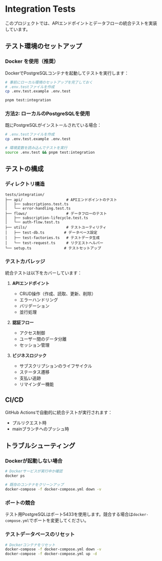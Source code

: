 # Integration Tests

このプロジェクトでは、APIエンドポイントとデータフローの統合テストを実装しています。

## テスト環境のセットアップ

### Docker を使用（推奨）

DockerでPostgreSQLコンテナを起動してテストを実行します：

```bash
# 事前にローカル環境のセットアップを完了しておく
# .env.testファイルを作成
cp .env.test.example .env.test

pnpm test:integration
```

### 方法2: ローカルのPostgreSQLを使用

既にPostgreSQLがインストールされている場合：

```bash
# .env.testファイルを作成
cp .env.test.example .env.test

# 環境変数を読み込んでテストを実行
source .env.test && pnpm test:integration
```

## テストの構成

### ディレクトリ構造

```
tests/integration/
├── api/                    # APIエンドポイントのテスト
│   ├── subscriptions.test.ts
│   └── error-handling.test.ts
├── flows/                  # データフローのテスト
│   ├── subscription-lifecycle.test.ts
│   └── auth-flow.test.ts
├── utils/                  # テストユーティリティ
│   ├── test-db.ts         # データベース設定
│   ├── test-factories.ts   # テストデータ生成
│   └── test-request.ts     # リクエストヘルパー
└── setup.ts               # テストセットアップ
```

### テストカバレッジ

統合テストは以下をカバーしています：

1. **APIエンドポイント**

   - CRUD操作（作成、読取、更新、削除）
   - エラーハンドリング
   - バリデーション
   - 並行処理

2. **認証フロー**

   - アクセス制御
   - ユーザー間のデータ分離
   - セッション管理

3. **ビジネスロジック**
   - サブスクリプションのライフサイクル
   - ステータス遷移
   - 支払い追跡
   - リマインダー機能

## CI/CD

GitHub Actionsで自動的に統合テストが実行されます：

- プルリクエスト時
- mainブランチへのプッシュ時

## トラブルシューティング

### Dockerが起動しない場合

```bash
# Dockerサービスが実行中か確認
docker ps

# 既存のコンテナをクリーンアップ
docker-compose -f docker-compose.yml down -v
```

### ポートの競合

テスト用PostgreSQLはポート5433を使用します。競合する場合は`docker-compose.yml`でポートを変更してください。

### テストデータベースのリセット

```bash
# Dockerコンテナをリセット
docker-compose -f docker-compose.yml down -v
docker-compose -f docker-compose.yml up -d
```
